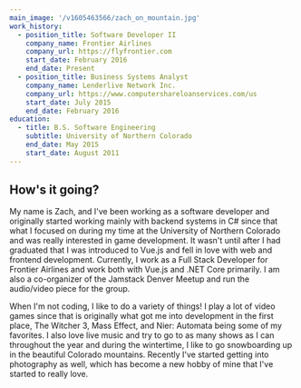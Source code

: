 ```yaml
---
main_image: '/v1605463566/zach_on_mountain.jpg'
work_history:
  - position_title: Software Developer II
    company_name: Frontier Airlines
    company_url: https://flyfrontier.com
    start_date: February 2016
    end_date: Present
  - position_title: Business Systems Analyst
    company_name: Lenderlive Network Inc.
    company_url: https://www.computershareloanservices.com/us
    start_date: July 2015
    end_date: February 2016
education:
  - title: B.S. Software Engineering
    subtitle: University of Northern Colorado
    end_date: May 2015
    start_date: August 2011
---
```


## How's it going?

My name is Zach, and I've been working as a software developer and originally started working mainly with backend systems in C# since that what I focused on during my time at the University of Northern Colorado and was really interested in game development. It wasn't until after I had graduated that I was introduced to Vue.js and fell in love with web and frontend development. Currently, I work as a Full Stack Developer for Frontier Airlines and work both with Vue.js and .NET Core primarily. I am also a co-organizer of the Jamstack Denver Meetup and run the audio/video piece for the group.

When I'm not coding, I like to do a variety of things! I play a lot of video games since that is originally what got me into development in the first place, The Witcher 3, Mass Effect, and Nier: Automata being some of my favorites. I also love live music and try to go to as many shows as I can throughout the year and during the wintertime, I like to go snowboarding up in the beautiful Colorado mountains. Recently I've started getting into photography as well, which has become a new hobby of mine that I've started to really love.
